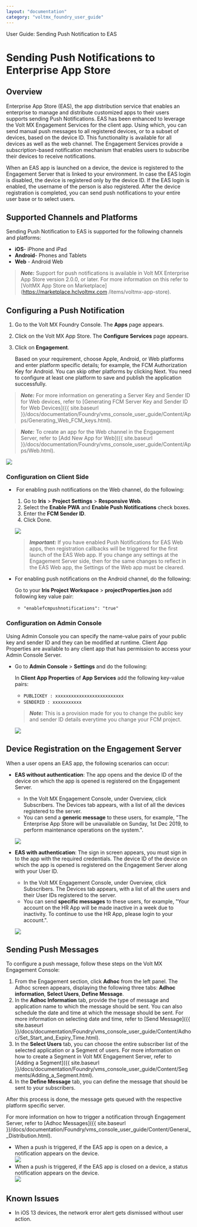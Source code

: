 ```yaml
---
layout: "documentation"
category: "voltmx_foundry_user_guide"
---
```

                              

User Guide: Sending Push Notification to EAS

Sending Push Notifications to Enterprise App Store
==================================================

Overview
--------

Enterprise App Store (EAS), the app distribution service that enables an enterprise to manage and distribute customized apps to their users supports sending Push Notifications. EAS has been enhanced to leverage the Volt MX Engagement Services for the client app. Using which, you can send manual push messages to all registered devices, or to a subset of devices, based on the device ID. This functionality is available for all devices as well as the web channel. The Engagement Services provide a subscription-based notification mechanism that enables users to subscribe their devices to receive notifications.

When an EAS app is launched on a device, the device is registered to the Engagement Server that is linked to your environment. In case the EAS login is disabled, the device is registered only by the device ID. If the EAS login is enabled, the username of the person is also registered. After the device registration is completed, you can send push notifications to your entire user base or to select users.

Supported Channels and Platforms
--------------------------------

Sending Push Notification to EAS is supported for the following channels and platforms:

*   **iOS**\- iPhone and iPad
*   **Android**\- Phones and Tablets
*   **Web** - Android Web

> **_Note:_** Support for push notifications is available in Volt MX Enterprise App Store version 2.0.0, or later. For more information on this refer to [VoltMX App Store on Marketplace](https://marketplace.hclvoltmx.com /items/voltmx-app-store).

Configuring a Push Notification
-------------------------------

1.  Go to the Volt MX Foundry Console. The **Apps** page appears.
2.  Click on the Volt MX App Store. The **Configure Services** page appears.
3.  Click on **Engagement**.
    
    Based on your requirement, choose Apple, Android, or Web platforms and enter platform specific details; for example, the FCM Authorization Key for Android. You can skip other platforms by clicking Next. You need to configure at least one platform to save and publish the application successfully.
    

> **_Note:_** For more information on generating a Server Key and Sender ID for Web devices, refer to [Generating FCM Server Key and Sender ID for Web Devices]({{ site.baseurl }}/docs/documentation/Foundry/vms_console_user_guide/Content/Apps/Generating_Web_FCM_keys.html).

> **_Note:_** To create an app for the Web channel in the Engagement Server, refer to [Add New App for Web]({{ site.baseurl }}/docs/documentation/Foundry/vms_console_user_guide/Content/Apps/Web.html).

![](Resources/Images/PushNotifEAS.PNG)

### Configuration on Client Side

*    For enabling push notifications on the Web channel, do the following:
    
    1.  Go to **Iris** > **Project Settings** > **Responsive Web**.
    2.  Select the **Enable PWA** and **Enable Push Notifications** check boxes.
    3.  Enter the **FCM Sender ID**.
    4.  Click Done.
    
    ![](Resources/Images/WebFCM.jpg)
    
    > **_Important:_** If you have enabled Push Notifications for EAS Web apps, then registration callbacks will be triggered for the first launch of the EAS Web app. If you change any settings at the Engagement Server side, then for the same changes to reflect in the EAS Web app, the Settings of the Web app must be cleared.
    

*   For enabling push notifications on the Android channel, do the following:
    
    Go to your **Iris Project Workspace** > **projectProperties.json** add following key value pair:
    
    *   `"enablefcmpushnotifications": "true"`

### Configuration on Admin Console

Using Admin Console you can specify the name-value pairs of your public key and sender ID and they can be modified at runtime. Client App Properties are available to any client app that has permission to access your Admin Console Server.

*   Go to **Admin Console** > **Settings** and do the following:
    
    In **Client App Properties** of **App Services** add the following key-value pairs:
    
    *   `PUBLICKEY : xxxxxxxxxxxxxxxxxxxxxxxxxx`
    *   `SENDERID : xxxxxxxxxxx`
    
    > **_Note:_** This is a provision made for you to change the public key and sender ID details everytime you change your FCM project.
    
    ![](Resources/Images/ClientAppProp.jpg)
    

Device Registration on the Engagement Server
--------------------------------------------

When a user opens an EAS app, the following scenarios can occur:

*   **EAS without authentication**: The app opens and the device ID of the device on which the app is opened is registered on the Engagement Server.
    *   In the Volt MX Engagement Console, under Overview, click Subscribers. The Devices tab appears, with a list of all the devices registered to the server.
    *   You can send a **generic message** to these users, for example, "The Enterprise App Store will be unavailable on Sunday, 1st Dec 2019, to perform maintenance operations on the system.".
    
    ![](Resources/Images/DeviceRegis.jpg)
    
*   **EAS with authentication**: The sign in screen appears, you must sign in to the app with the required credentials. The device ID of the device on which the app is opened is registered on the Engagement Server along with your User ID.
    *   In the Volt MX Engagement Console, under Overview, click Subscribers. The Devices tab appears, with a list of all the users and their User IDs registered to the server.
    *   You can send **specific messages** to these users, for example, "Your account on the HR App will be made inactive in a week due to inactivity. To continue to use the HR App, please login to your account.".
    
    ![](Resources/Images/UserID.jpg)
    

Sending Push Messages
---------------------

To configure a push message, follow these steps on the Volt MX Engagement Console:

1.  From the Engagement section, click **Adhoc** from the left panel. The Adhoc screen appears, displaying the following three tabs: **Adhoc information**, **Select Users**, **Define Message**.
2.  In the **Adhoc Information** tab, provide the type of message and application name to which the message should be sent. You can also schedule the date and time at which the message should be sent. For more information on selecting date and time, refer to [Send Message]({{ site.baseurl }}/docs/documentation/Foundry/vms_console_user_guide/Content/Adhoc/Set_Start_and_Expiry_Time.html).
3.  In the **Select Users** tab, you can choose the entire subscriber list of the selected application or a Segment of users. For more information on how to create a Segment in Volt MX Engagement Server, refer to [Adding a Segment]({{ site.baseurl }}/docs/documentation/Foundry/vms_console_user_guide/Content/Segments/Adding_a_Segment.html).
4.  In the **Define Message** tab, you can define the message that should be sent to your subscribers.

After this process is done, the message gets queued with the respective platform specific server.

For more information on how to trigger a notification through Engagement Server, refer to [Adhoc Messages]({{ site.baseurl }}/docs/documentation/Foundry/vms_console_user_guide/Content/General__Distribution.html).

*   When a push is triggered, if the EAS app is open on a device, a notification appears on the device.  
    ![](Resources/Images/OnlineNotif.png)
*   When a push is triggered, if the EAS app is closed on a device, a status notification appears on the device.  
    ![](Resources/Images/OfflineNotif.png)

Known Issues
------------

*   In iOS 13 devices, the network error alert gets dismissed without user action.
